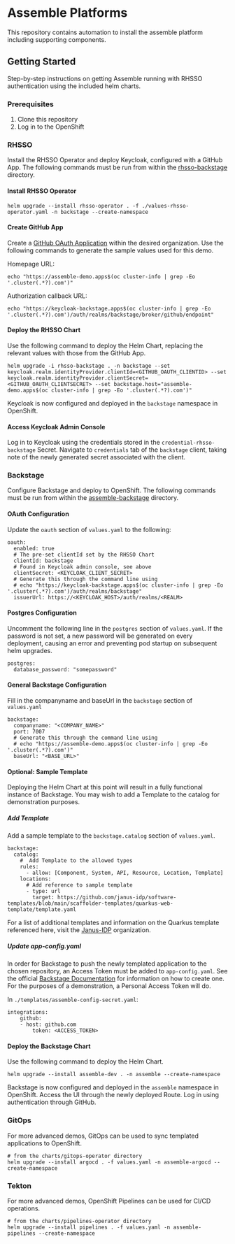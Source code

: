 # Assemble Platforms
This repository contains automation to install the assemble platform including supporting components. 

## Getting Started
Step-by-step instructions on getting Assemble running with RHSSO authentication using the included helm charts.

### Prerequisites
1. Clone this repository
2. Log in to the OpenShift

### RHSSO
Install the RHSSO Operator and deploy Keycloak, configured with a GitHub App.  The following commands must be run from within the [rhsso-backstage](./charts/rhsso-backstage) directory.

#### Install RHSSO Operator
```
helm upgrade --install rhsso-operator . -f ./values-rhsso-operator.yaml -n backstage --create-namespace
```
#### Create GitHub App
Create a [GitHub OAuth Application](https://docs.github.com/en/developers/apps/building-oauth-apps/creating-an-oauth-app) within the desired organization.  Use the following commands to generate the sample values used for this demo.

Homepage URL:

```
echo "https://assemble-demo.apps$(oc cluster-info | grep -Eo '.cluster(.*?).com')"
```

Authorization callback URL:

```
echo "https://keycloak-backstage.apps$(oc cluster-info | grep -Eo '.cluster(.*?).com')/auth/realms/backstage/broker/github/endpoint"
```

#### Deploy the RHSSO Chart
Use the following command to deploy the Helm Chart, replacing the relevant values with those from the GitHub App.

```
helm upgrade -i rhsso-backstage . -n backstage --set keycloak.realm.identityProvider.clientId=<GITHUB_OAUTH_CLIENTID> --set keycloak.realm.identityProvider.clientSecret=<GITHUB_OAUTH_CLIENTSECRET> --set backstage.host="assemble-demo.apps$(oc cluster-info | grep -Eo '.cluster(.*?).com')"
```

Keycloak is now configured and deployed in the `backstage` namespace in OpenShift.
#### Access Keycloak Admin Console
Log in to Keycloak using the credentials stored in the `credential-rhsso-backstage` Secret.  Navigate to `credentials` tab of the `backstage` client, taking note of the newly generated secret associated with the client.

### Backstage
Configure Backstage and deploy to OpenShift.  The following commands must be run from within the [assemble-backstage](./charts/assemble-backstage) directory.

#### OAuth Configuration
Update the `oauth` section of `values.yaml` to the following:
```
oauth:
  enabled: true
  # The pre-set clientId set by the RHSSO Chart
  clientId: backstage
  # Found in Keycloak admin console, see above
  clientSecret: <KEYCLOAK_CLIENT_SECRET>
  # Generate this through the command line using
  # echo "https://keycloak-backstage.apps$(oc cluster-info | grep -Eo '.cluster(.*?).com')/auth/realms/backstage"
  issuerUrl: https://<KEYCLOAK_HOST>/auth/realms/<REALM>
```
#### Postgres Configuration
Uncomment the following line in the `postgres` section of `values.yaml`.  If the password is not set, a new password will be generated on every deployment, causing an error and preventing pod startup on subsequent helm upgrades.
```
postgres:
  database_password: "somepassword"
```

#### General Backstage Configuration
Fill in the companyname and baseUrl in the `backstage` section of `values.yaml`
```
backstage:
  companyname: "<COMPANY_NAME>"
  port: 7007
  # Generate this through the command line using
  # echo "https://assemble-demo.apps$(oc cluster-info | grep -Eo '.cluster(.*?).com')"
  baseUrl: "<BASE_URL>"
```
#### Optional: Sample Template
Deploying the Helm Chart at this point will result in a fully functional instance of Backstage.  You may wish to add a Template to the catalog for demonstration purposes.

##### Add Template
Add a sample template to the `backstage.catalog` section of `values.yaml`.
```
backstage:
  catalog:
    #  Add Template to the allowed types
    rules:
      - allow: [Component, System, API, Resource, Location, Template]
    locations:
      # Add reference to sample template
      - type: url
        target: https://github.com/janus-idp/software-templates/blob/main/scaffolder-templates/quarkus-web-template/template.yaml
```

For a list of additional templates and information on the Quarkus template referenced here, visit the [Janus-IDP](https://github.com/janus-idp/software-templates) organization.

##### Update app-config.yaml
In order for Backstage to push the newly templated application to the chosen repository, an Access Token must be added to `app-config.yaml`.  See the official [Backstage Documentation](https://backstage.io/docs/getting-started/configuration#setting-up-a-github-integration) for information on how to create one.  For the purposes of a demonstration, a Personal Access Token will do.

In `./templates/assemble-config-secret.yaml`:
```
integrations:
    github:
    - host: github.com
        token: <ACCESS_TOKEN>
```

#### Deploy the Backstage Chart
Use the following command to deploy the Helm Chart.

```
helm upgrade --install assemble-dev . -n assemble --create-namespace
```

Backstage is now configured and deployed in the `assemble` namespace in OpenShift.  Access the UI through the newly deployed Route.  Log in using authentication through GitHub.

### GitOps
For more advanced demos, GitOps can be used to sync templated applications to OpenShift.

```
# from the charts/gitops-operator directory
helm upgrade --install argocd . -f values.yaml -n assemble-argocd --create-namespace
```

### Tekton
For more advanced demos, OpenShift Pipelines can be used for CI/CD operations.

```
# from the charts/pipelines-operator directory
helm upgrade --install pipelines . -f values.yaml -n assemble-pipelines --create-namespace
```
